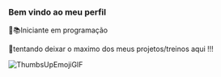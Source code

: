 ### Bem vindo ao meu perfil

📖📚Iniciante em programação

🧠tentando deixar o maximo dos meus projetos/treinos aqui !!!




![ThumbsUpEmojiGIF](https://user-images.githubusercontent.com/82452022/212885754-eadbffff-c43e-488a-a032-f4796c9f7745.gif)
